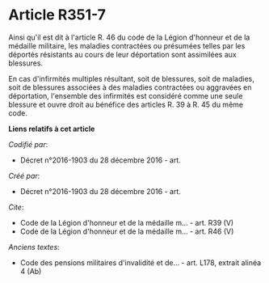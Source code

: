 # Article R351-7

Ainsi qu'il est dit à l'article R. 46 du code de la Légion d'honneur et de la médaille militaire, les maladies contractées ou
présumées telles par les déportés résistants au cours de leur déportation sont assimilées aux blessures.

En cas d'infirmités multiples résultant, soit de blessures, soit de maladies, soit de blessures associées à des maladies
contractées ou aggravées en déportation, l'ensemble des infirmités est considéré comme une seule blessure et ouvre droit au
bénéfice des articles R. 39 à R. 45 du même code.

**Liens relatifs à cet article**

_Codifié par_:

  - Décret n°2016-1903 du 28 décembre 2016 - art.

_Créé par_:

  - Décret n°2016-1903 du 28 décembre 2016 - art.

_Cite_:

  - Code de la Légion d'honneur et de la médaille m... - art. R39 (V)
  - Code de la Légion d'honneur et de la médaille m... - art. R46 (V)

_Anciens textes_:

  - Code des pensions militaires d'invalidité et de... - art. L178, extrait alinéa 4 (Ab)

